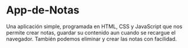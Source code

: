 # App-de-Notas
Una aplicación simple, programada en HTML, CSS y JavaScript que nos permite crear notas, guardar su contenido aun cuando se recargue el navegador. También podemos eliminar y crear las notas con facilidad. 
